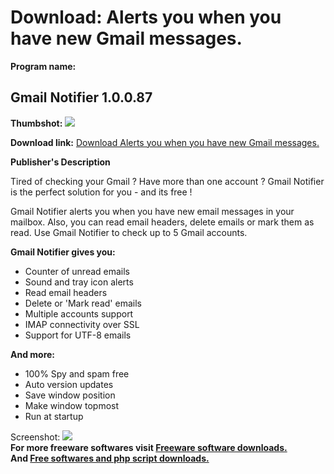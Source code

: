 # Download: Alerts you when you have new Gmail messages.

**Program name:**

## Gmail Notifier 1.0.0.87

  
**Thumbshot:** ![](http://www.freewarefiles.com/screenshot/gmailnotifier_md.jpg)   
  
**Download link:** [Download Alerts you when you have new Gmail messages.](http://freesoftwares.boysofts.com/Gmail-Notifier_program_14967.html)  
  


**Publisher's Description**  
  


Tired of checking your Gmail ? Have more than one account ? Gmail Notifier is the perfect solution for you - and its free ! 

Gmail Notifier alerts you when you have new email messages in your mailbox. Also, you can read email headers, delete emails or mark them as read. Use Gmail Notifier to check up to 5 Gmail accounts.

**Gmail Notifier gives you:**

  * Counter of unread emails 
  * Sound and tray icon alerts 
  * Read email headers 
  * Delete or 'Mark read' emails 
  * Multiple accounts support 
  * IMAP connectivity over SSL 
  * Support for UTF-8 emails 

**And more:**

  * 100% Spy and spam free 
  * Auto version updates 
  * Save window position 
  * Make window topmost 
  * Run at startup 

  
  
Screenshot: ![](http://www.freewarefiles.com/screenshot/gmailnotifier.jpg)   
**For more freeware softwares visit [Freeware software downloads.](http://freesoftwares.boysofts.com/)**   
**And [Free softwares and php script downloads.](http://www.boysofts.com/)**
